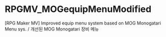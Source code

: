 # RPGMV_MOGequipMenuModified
[RPG Maker MV] Improved equip menu system based on MOG Monogatari Menu sys. / 개선된 MOG Monogatari 장비 메뉴
